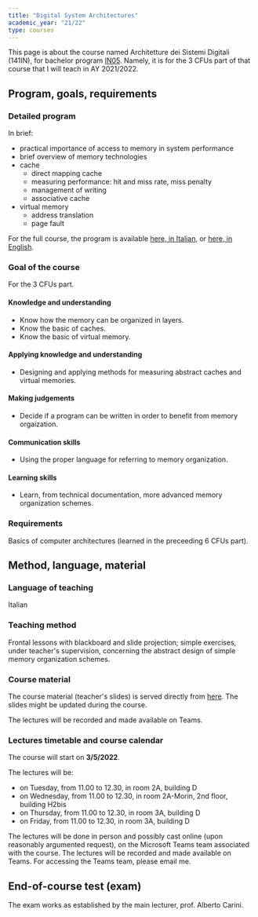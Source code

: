 ```yaml
---
title: "Digital System Architectures"
academic_year: "21/22"
type: courses
---
```


This page is about the course named Architetture dei Sistemi Digitali (141IN), for bachelor program [IN05](https://corsi.units.it/IN20/descrizione-corso).
Namely, it is for the 3 CFUs part of that course that I will teach in AY 2021/2022.

## Program, goals, requirements

### Detailed program
In brief:
- practical importance of access to memory in system performance
- brief overview of memory technologies
- cache
	-	direct mapping cache
	- measuring performance: hit and miss rate, miss penalty
	- management of writing
	- associative cache
- virtual memory
	- address translation
	- page fault

For the full course, the program is available [here, in Italian](https://corsi.units.it/in05/modulo/architetture-sistemi-digitali-141in-2021-in056-ord-2016-informatica), or [here, in English](https://corsi.units.it/en/in05/teaching-unit/141in-2021-in056-ord-2016-informatica).

### Goal of the course
For the 3 CFUs part.

#### Knowledge and understanding
- Know how the memory can be organized in layers.
- Know the basic of caches.
- Know the basic of virtual memory.

#### Applying knowledge and understanding
- Designing and applying methods for measuring abstract caches and virtual memories.

#### Making judgements
- Decide if a program can be written in order to benefit from memory orgaization.

#### Communication skills
- Using the proper language for referring to memory organization.

#### Learning skills
- Learn, from technical documentation, more advanced memory organization schemes.

### Requirements
Basics of computer architectures (learned in the preceeding 6 CFUs part).

## Method, language, material

### Language of teaching
Italian

### Teaching method
Frontal lessons with blackboard and slide projection; simple exercises, under teacher's supervision, concerning the abstract design of simple memory organization schemes.

### Course material
The course material (teacher's slides) is served directly from [here](slides/index.html).
The slides might be updated during the course.

The lectures will be recorded and made available on Teams.

### Lectures timetable and course calendar
The course will start on **3/5/2022**.

The lectures will be:
- on Tuesday, from 11.00 to 12.30, in room 2A, building D
- on Wednesday, from 11.00 to 12.30, in room 2A-Morin, 2nd floor, building H2bis
- on Thursday, from 11.00 to 12.30, in room 3A, building D
- on Friday, from 11.00 to 12.30, in room 3A, building D

The lectures will be done in person and possibly cast online (upon reasonably argumented request), on the Microsoft Teams team associated with the course.
The lectures will be recorded and made available on Teams.
For accessing the Teams team, please email me.

## End-of-course test (exam)
The exam works as established by the main lecturer, prof. Alberto Carini.
